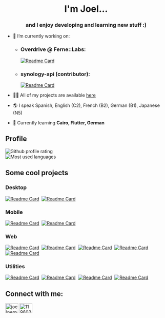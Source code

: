 <h1 align="center">I'm Joel...</h1>
<h3 align="center">and I enjoy developing and learning new stuff :)</h3>

- 🔭 I’m currently working on:
  - ### Overdrive @ Ferne::Labs:  
    [![Readme Card](https://github-readme-stats-jns1yovbs-joeperpetua.vercel.app/api/pin/?username=FerneLabs&repo=Overdrive&theme=dark)](https://github.com/FerneLabs/Overdrive) 
  - ### synology-api (contributor):
    [![Readme Card](https://github-readme-stats-jns1yovbs-joeperpetua.vercel.app/api/pin/?username=N4S4&repo=synology-api&theme=dark)](https://github.com/N4S4/synology-api) 

- 👨‍💻 All of my projects are available [here](https://joeperpetua.github.io/)

- 🌎 I speak Spanish, English (C2), French (B2), German (B1), Japanese (N5)

- 🌱 Currently learning **Cairo, Flutter, German**

## Profile
![Github profile rating](https://github-readme-stats-jns1yovbs-joeperpetua.vercel.app/api?username=joeperpetua&show_icons=true&theme=dark&locale=en)            
![Most used languages](https://github-readme-stats-jns1yovbs-joeperpetua.vercel.app/api/top-langs/?username=joeperpetua&layout=compact&theme=dark&locale=en) 

## Some cool projects
### Desktop
[![Readme Card](https://github-readme-stats-jns1yovbs-joeperpetua.vercel.app/api/pin/?username=joeperpetua&repo=WindowsAdvancedAttributesManager&theme=dark)](https://github.com/joeperpetua/WindowsAdvancedAttributesManager)&nbsp;
[![Readme Card](https://github-readme-stats-jns1yovbs-joeperpetua.vercel.app/api/pin/?username=joeperpetua&repo=debug-extractor&theme=dark)](https://github.com/joeperpetua/debug-extractor)  

### Mobile
[![Readme Card](https://github-readme-stats-jns1yovbs-joeperpetua.vercel.app/api/pin/?username=joeperpetua&repo=multilang-flutter&theme=dark)](https://github.com/joeperpetua/multilang-flutter)&nbsp;
[![Readme Card](https://github-readme-stats-jns1yovbs-joeperpetua.vercel.app/api/pin/?username=joeperpetua&repo=TapRace&theme=dark)](https://github.com/joeperpetua/TapRace)&nbsp;

### Web
[![Readme Card](https://github-readme-stats-jns1yovbs-joeperpetua.vercel.app/api/pin/?username=joeperpetua&repo=mirai-extension&theme=dark)](https://github.com/joeperpetua/mirai-extension)&nbsp;
[![Readme Card](https://github-readme-stats-jns1yovbs-joeperpetua.vercel.app/api/pin/?username=joeperpetua&repo=djapones-webapp&theme=dark)](https://github.com/joeperpetua/djapones-webapp)&nbsp;
[![Readme Card](https://github-readme-stats-jns1yovbs-joeperpetua.vercel.app/api/pin/?username=joeperpetua&repo=simple-js-injector&theme=dark)](https://github.com/joeperpetua/simple-js-injector)&nbsp;
[![Readme Card](https://github-readme-stats-jns1yovbs-joeperpetua.vercel.app/api/pin/?username=joeperpetua&repo=exoPhone&theme=dark)](https://github.com/joeperpetua/exoPhone)&nbsp;
[![Readme Card](https://github-readme-stats-jns1yovbs-joeperpetua.vercel.app/api/pin/?username=joeperpetua&repo=ecommerce-react&theme=dark)](https://github.com/joeperpetua/ecommerce-react)&nbsp;

### Utilities
[![Readme Card](https://github-readme-stats-jns1yovbs-joeperpetua.vercel.app/api/pin/?username=joeperpetua&repo=RTK-Core6K&theme=dark)](https://github.com/joeperpetua/RTK-Core6K)&nbsp;
[![Readme Card](https://github-readme-stats-jns1yovbs-joeperpetua.vercel.app/api/pin/?username=joeperpetua&repo=exportVocabBusuu&theme=dark)](https://github.com/joeperpetua/exportVocabBusuu)&nbsp;
[![Readme Card](https://github-readme-stats-jns1yovbs-joeperpetua.vercel.app/api/pin/?username=joeperpetua&repo=SynologyChat-Trello-Integration&theme=dark)](https://github.com/joeperpetua/SynologyChat-Trello-Integration)&nbsp;
[![Readme Card](https://github-readme-stats-jns1yovbs-joeperpetua.vercel.app/api/pin/?username=joeperpetua&repo=twitter-watch-to-tg&theme=dark)](https://github.com/joeperpetua/twitter-watch-to-tg)&nbsp;



## Connect with me: 
<p align="left">
<a href="https://linkedin.com/in/joelperpetua?locale=en_US" target="blank"><img align="center" src="https://raw.githubusercontent.com/rahuldkjain/github-profile-readme-generator/master/src/images/icons/Social/linked-in-alt.svg" alt="joelperpetua" height="30" width="40" /></a>
<a href="https://stackoverflow.com/users/11960264" target="blank"><img align="center" src="https://raw.githubusercontent.com/rahuldkjain/github-profile-readme-generator/master/src/images/icons/Social/stack-overflow.svg" alt="11960264" height="30" width="40" /></a>
</p>
